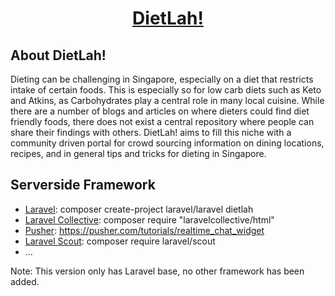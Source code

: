 <h1 align="center"><a href="http://dev.dietlah.sg"><b>DietLah!</b></a></h1>

## About DietLah!

Dieting can be challenging in Singapore, especially on a diet that restricts intake of certain foods. This is especially so for low carb diets such as Keto and Atkins, as Carbohydrates play a central role in many local cuisine. While there are a number of blogs and articles on where dieters could find diet friendly foods, there does not exist a central repository where people can share their findings with others. DietLah! aims to fill this niche with a community driven portal for crowd sourcing information on dining locations, recipes, and in general tips and tricks for dieting in Singapore.

## Serverside Framework
- [Laravel](https://laravel.com/): composer create-project laravel/laravel dietlah
- [Laravel Collective](https://laravelcollective.com/docs/5.3/html): composer require "laravelcollective/html"
- [Pusher](https://pusher.com/): https://pusher.com/tutorials/realtime_chat_widget
- [Laravel Scout](https://laravel.com/docs/5.4/scout): composer require laravel/scout
- ...

Note: This version only has Laravel base, no other framework has been added.

